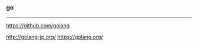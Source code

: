 ### go
---

https://github.com/golang


http://golang-jp.org/
https://golang.org/





























